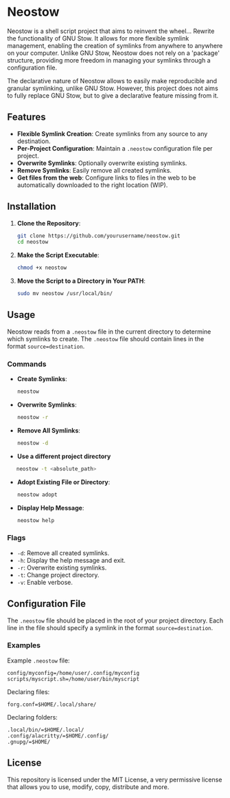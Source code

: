 # Neostow

Neostow is a shell script project that aims to reinvent the wheel... Rewrite the functionality of GNU Stow. It allows for more flexible symlink management, enabling the creation of symlinks from anywhere to anywhere on your computer. Unlike GNU Stow, Neostow does not rely on a 'package' structure, providing more freedom in managing your symlinks through a configuration file.

The declarative nature of Neostow allows to easily make reproducible and granular symlinking, unlike GNU Stow. However, this project does not aims to fully replace GNU Stow, but to give a declarative feature missing from it.

## Features

- **Flexible Symlink Creation**: Create symlinks from any source to any destination.
- **Per-Project Configuration**: Maintain a `.neostow` configuration file per project.
- **Overwrite Symlinks**: Optionally overwrite existing symlinks.
- **Remove Symlinks**: Easily remove all created symlinks.
- **Get files from the web**: Configure links to files in the web to be automatically downloaded to the right location (WIP).

## Installation

1. **Clone the Repository**:

    ```sh
    git clone https://github.com/yourusername/neostow.git
    cd neostow
    ```

2. **Make the Script Executable**:

    ```sh
    chmod +x neostow
    ```

3. **Move the Script to a Directory in Your PATH**:
    ```sh
    sudo mv neostow /usr/local/bin/
    ```

## Usage

Neostow reads from a `.neostow` file in the current directory to determine which symlinks to create. The `.neostow` file should contain lines in the format `source=destination`.

### Commands

- **Create Symlinks**:

    ```sh
    neostow
    ```

- **Overwrite Symlinks**:

    ```sh
    neostow -r
    ```

- **Remove All Symlinks**:

    ```sh
    neostow -d
    ```

- **Use a different project directory**

```bash
   neostow -t <absolute_path>
```

- **Adopt Existing File or Directory**:

    ```sh
    neostow adopt
    ```

- **Display Help Message**:
    ```sh
    neostow help
    ```

### Flags

- `-d`: Remove all created symlinks.
- `-h`: Display the help message and exit.
- `-r`: Overwrite existing symlinks.
- `-t`: Change project directory.
- `-v`: Enable verbose.

## Configuration File

The `.neostow` file should be placed in the root of your project directory. Each line in the file should specify a symlink in the format `source=destination`.

### Examples

Example `.neostow` file:

```
config/myconfig=/home/user/.config/myconfig
scripts/myscript.sh=/home/user/bin/myscript
```

Declaring files:

```
forg.conf=$HOME/.local/share/
```

Declaring folders:

```
.local/bin/=$HOME/.local/
.config/alacritty/=$HOME/.config/
.gnupg/=$HOME/
```

## License

This repository is licensed under the MIT License, a very permissive license that allows you to use, modify, copy, distribute and more.

